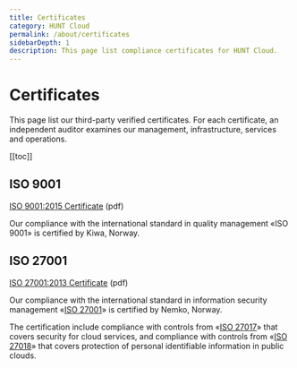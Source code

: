 ```yaml
---
title: Certificates
category: HUNT Cloud
permalink: /about/certificates
sidebarDepth: 1
description: This page list compliance certificates for HUNT Cloud.
---
```


# Certificates

This page list our third-party verified certificates. For each certificate, an independent auditor examines our management, infrastructure, services and operations.

[[toc]]

## ISO 9001

[ISO 9001:2015 Certificate](https://assets.hdc.ntnu.no/assets/certificates/iso9001.pdf) (pdf)

Our compliance with the international standard in quality management «ISO 9001» is certified by Kiwa, Norway.

## ISO 27001

[ISO 27001:2013 Certificate](https://assets.hdc.ntnu.no/assets/certificates/iso27001.pdf) (pdf)

Our compliance with the international standard in information security management «[ISO 27001](https://www.iso.org/isoiec-27001-information-security.html)» is certified by Nemko, Norway.

The certification include compliance with controls from «[ISO 27017](https://www.iso.org/standard/43757.html)» that covers security for cloud services, and compliance with controls from «[ISO 27018](https://www.iso.org/standard/76559.html)» that covers protection of personal identifiable information in public clouds.




